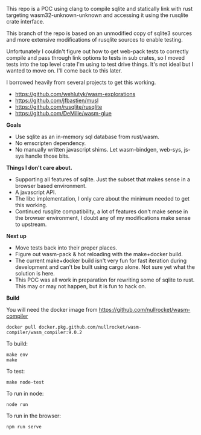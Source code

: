 This repo is a POC using clang to compile sqlite and statically link with rust targeting wasm32-unknown-unknown and accessing it using the rusqlite crate interface.

This branch of the repo is based on an unmodified copy of sqlite3 sources and more extensive modifications of rusqlite sources to enable testing.

Unfortunately I couldn't figure out how to get web-pack tests to correctly compile and pass through link options to tests in sub crates, so I moved tests into
the top level crate I'm using to test drive things. It's not ideal but I wanted to move on. I'll come back to this later.
  

I borrowed heavily from several projects to get this working. 
* https://github.com/wehlutyk/wasm-explorations
* https://github.com/jfbastien/musl
* https://github.com/rusqlite/rusqlite
* https://github.com/DeMille/wasm-glue


**Goals**
* Use sqlite as an in-memory sql database from rust/wasm.
* No emscripten dependency.
* No manually written javascript shims. Let wasm-bindgen, web-sys, js-sys handle those bits.


**Things I don't care about.**
* Supporting all features of sqlite. Just the subset that makes sense in a browser based environment.
* A javascript API. 
* The libc implementation, I only care about the minimum needed to get this working. 
* Continued rusqlite compatibility, a lot of features don't make sense in the browser environment, I doubt any
of my modifications make sense to upstream.


**Next up**
* Move tests back into their proper places.
* Figure out wasm-pack & hot reloading with the make+docker build. 
* The current make+docker build isn't very fun for fast iteration during development and can't be built using cargo alone.
Not sure yet what the solution is here. 
* This POC was all work in preparation for rewriting some of sqlite to rust. This may or may not happen, but it is fun to hack on.

**Build**

You will need the docker image from https://github.com/nullrocket/wasm-compiler 

```
docker pull docker.pkg.github.com/nullrocket/wasm-compiler/wasm_compiler:9.0.2
```
To build:
```
make env
make
```
To test:
```
make node-test
```

To run in node:
```
node run
```

To run in the browser:
```
npm run serve
```